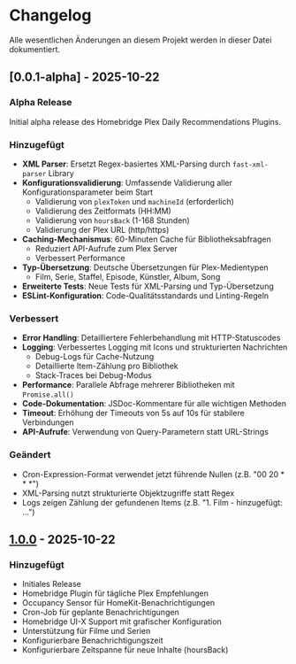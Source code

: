 # Changelog

Alle wesentlichen Änderungen an diesem Projekt werden in dieser Datei dokumentiert.

## [0.0.1-alpha] - 2025-10-22

### Alpha Release

Initial alpha release des Homebridge Plex Daily Recommendations Plugins.

### Hinzugefügt

- **XML Parser**: Ersetzt Regex-basiertes XML-Parsing durch `fast-xml-parser` Library
- **Konfigurationsvalidierung**: Umfassende Validierung aller Konfigurationsparameter beim Start
  - Validierung von `plexToken` und `machineId` (erforderlich)
  - Validierung des Zeitformats (HH:MM)
  - Validierung von `hoursBack` (1-168 Stunden)
  - Validierung der Plex URL (http/https)
- **Caching-Mechanismus**: 60-Minuten Cache für Bibliotheksabfragen
  - Reduziert API-Aufrufe zum Plex Server
  - Verbessert Performance
- **Typ-Übersetzung**: Deutsche Übersetzungen für Plex-Medientypen
  - Film, Serie, Staffel, Episode, Künstler, Album, Song
- **Erweiterte Tests**: Neue Tests für XML-Parsing und Typ-Übersetzung
- **ESLint-Konfiguration**: Code-Qualitätsstandards und Linting-Regeln

### Verbessert

- **Error Handling**: Detailliertere Fehlerbehandlung mit HTTP-Statuscodes
- **Logging**: Verbessertes Logging mit Icons und strukturierten Nachrichten
  - Debug-Logs für Cache-Nutzung
  - Detaillierte Item-Zählung pro Bibliothek
  - Stack-Traces bei Debug-Modus
- **Performance**: Parallele Abfrage mehrerer Bibliotheken mit `Promise.all()`
- **Code-Dokumentation**: JSDoc-Kommentare für alle wichtigen Methoden
- **Timeout**: Erhöhung der Timeouts von 5s auf 10s für stabilere Verbindungen
- **API-Aufrufe**: Verwendung von Query-Parametern statt URL-Strings

### Geändert

- Cron-Expression-Format verwendet jetzt führende Nullen (z.B. "00 20 \* \* \*")
- XML-Parsing nutzt strukturierte Objektzugriffe statt Regex
- Logs zeigen Zählung der gefundenen Items (z.B. "1. Film - hinzugefügt: ...")

## [1.0.0] - 2025-10-22

### Hinzugefügt

- Initiales Release
- Homebridge Plugin für tägliche Plex Empfehlungen
- Occupancy Sensor für HomeKit-Benachrichtigungen
- Cron-Job für geplante Benachrichtigungen
- Homebridge UI-X Support mit grafischer Konfiguration
- Unterstützung für Filme und Serien
- Konfigurierbare Benachrichtigungszeit
- Konfigurierbare Zeitspanne für neue Inhalte (hoursBack)

[1.1.0]: https://github.com/your-repo/compare/v1.0.0...v1.1.0
[1.0.0]: https://github.com/your-repo/releases/tag/v1.0.0
